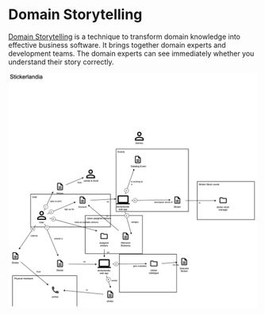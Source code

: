 # Domain Storytelling

[Domain Storytelling](https://domainstorytelling.org/) is a technique to transform domain knowledge into effective business software. It brings together domain experts and development teams. The domain experts can see immediately whether you understand their story correctly.

![Diagram showing a complete domain story](./domain-storytelling.png)
